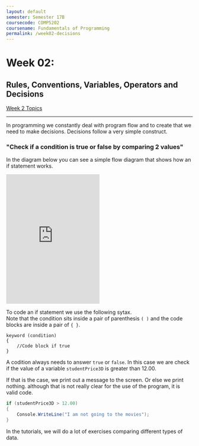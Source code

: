 ```yaml
---
layout: default
semester: Semester 17B
coursecode: COMP5202
coursename: Fundamentals of Programming
permalink: /week02-decisions
---
```


# Week 02:
## Rules, Conventions, Variables, Operators and Decisions

<a href="./week02-index.html" class="btn btn-default">Week 2 Topics</a> 

---

In programming we constantly deal with program flow and to create that we need to make decisions.
Decisions follow a very simple construct.

### "Check if a condition is true or false by comparing 2 values"

In the diagram below you can see a simple flow diagram that shows how an if statement works.

<iframe frameborder="0" style="width:50%;height:350px;" src="https://www.draw.io/?lightbox=1&highlight=000000&edit=_blank&layers=1&nav=1&title=basic-if-statement#Uhttps%3A%2F%2Fraw.githubusercontent.com%2FToiOhomaiBCS%2FCOMP5202%2Fgh-pages%2Fassets%2Fimages%2Fbasic-if-statement"></iframe>

To code an if statement we use the following sytax.  
Note that the condition sits inside a pair of parenthesis `( )` and the code blocks are inside a pair of `{ }`.

```
keyword (condition)
{
	//Code block if true
}
```

A codition always needs to answer `true` or `false`. In this case we are check if the value of a variable `studentPrice3D` is greater than 12.00.

If that is the case, we print out a message to the screen. Or else we print nothing. although that is not really clear for the use of the program, it is valid code.

```csharp
if (studentPrice3D > 12.00)
{
    Console.WriteLine("I am not going to the movies");
}
```

In the tutorials, we will do a lot of exercises comparing different types of data.